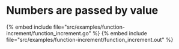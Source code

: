 # Numbers are passed by value

{% embed include file="src/examples/function-increment/function_increment.go" %}
{% embed include file="src/examples/function-increment/function_increment.out" %}


